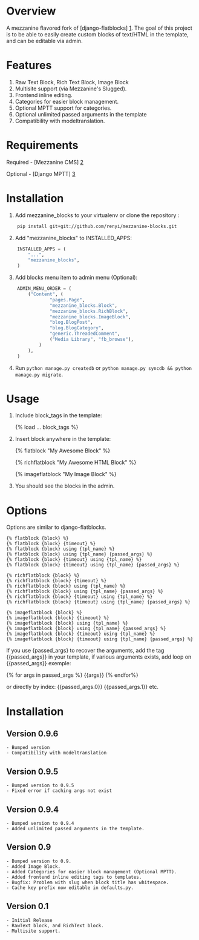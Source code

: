 Overview
========
A mezzanine flavored fork of [django-flatblocks] [1].
The goal of this project is to be able to easily create custom blocks of text/HTML
in the template, and can be editable via admin.


Features
===================
1. Raw Text Block, Rich Text Block, Image Block
2. Multisite support (via Mezzanine's Slugged).
3. Frontend inline editing.
4. Categories for easier block management.
5. Optional MPTT support for categories.
6. Optional unlimited passed arguments in the template
7. Compatibility with modeltranslation.


Requirements
============
Required
    - [Mezzanine CMS] [2]

Optional
    - [Django MPTT] [3]


Installation
============
1. Add mezzanine_blocks to your virtualenv or clone the repository :
```bash
    pip install git+git://github.com/renyi/mezzanine-blocks.git
```

2. Add "mezzanine_blocks" to INSTALLED_APPS:
```python
    INSTALLED_APPS = (
        "...",
        "mezzanine_blocks",
    )
```

3. Add blocks menu item to admin menu (Optional):
```python
    ADMIN_MENU_ORDER = (
        ("Content", (
                "pages.Page",
                "mezzanine_blocks.Block",
                "mezzanine_blocks.RichBlock",
                "mezzanine_blocks.ImageBlock",
                "blog.BlogPost",
                "blog.BlogCategory",
                "generic.ThreadedComment",
                ("Media Library", "fb_browse"),
            )
        ),
    )
```
4. Run `python manage.py createdb` or `python manage.py syncdb && python manage.py migrate`.

Usage
=====
1. Include block_tags in the template:

    {% load ... block_tags %}

2. Insert block anywhere in the template:

    {% flatblock "My Awesome Block" %}

    {% richflatblock "My Awesome HTML Block" %}

    {% imageflatblock "My Image Block" %}

3. You should see the blocks in the admin.

Options
=======
Options are similar to django-flatblocks.

    {% flatblock {block} %}
    {% flatblock {block} {timeout} %}
    {% flatblock {block} using {tpl_name} %}
    {% flatblock {block} using {tpl_name} {passed_args} %}
    {% flatblock {block} {timeout} using {tpl_name} %}
    {% flatblock {block} {timeout} using {tpl_name} {passed_args} %}

    {% richflatblock {block} %}
    {% richflatblock {block} {timeout} %}
    {% richflatblock {block} using {tpl_name} %}
    {% richflatblock {block} using {tpl_name} {passed_args} %}
    {% richflatblock {block} {timeout} using {tpl_name} %}
    {% richflatblock {block} {timeout} using {tpl_name} {passed_args} %}

    {% imageflatblock {block} %}
    {% imageflatblock {block} {timeout} %}
    {% imageflatblock {block} using {tpl_name} %}
    {% imageflatblock {block} using {tpl_name} {passed_args} %}
    {% imageflatblock {block} {timeout} using {tpl_name} %}
    {% imageflatblock {block} {timeout} using {tpl_name} {passed_args} %}

If you use {passed_args} to recover the arguments, add the tag {{passed_args}} in your template, if various
arguments exists, add loop on {{passed_args}} exemple:

{% for args in passed_args %}
    {{args}}
{% endfor%}

or directly by index:
{{passed_args.0}}
{{passed_args.1}}
etc.


Installation
============
Version 0.9.6
-----------
    - Bumped version
    - Compatibility with modeltranslation
Version 0.9.5
-----------
    - Bumped version to 0.9.5
    - Fixed error if caching args not exist

Version 0.9.4
-----------
    - Bumped version to 0.9.4
    - Added unlimited passed arguments in the template.

Version 0.9
-----------
    - Bumped version to 0.9.
    - Added Image Block.
    - Added Categories for easier block management (Optional MPTT).
    - Added frontend inline editing tags to templates.
    - Bugfix: Problem with slug when block title has whitespace.
    - Cache key prefix now editable in defaults.py.

Version 0.1
-----------
    - Initial Release
    - RawText block, and RichText block.
    - Multisite support.

[1]: https://github.com/zerok/django-flatblocks/ "django-flatblocks"
[2]: http://mezzanine.jupo.org "Mezzanine CMS"
[3]: https://github.com/django-mptt/django-mptt "Django MPTT"
